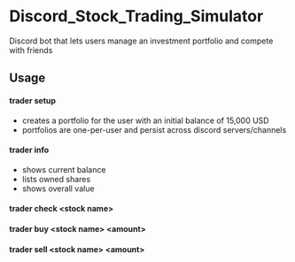 # Discord_Stock_Trading_Simulator
Discord bot that lets users manage an investment portfolio and compete with friends

## Usage
#### trader setup
 - creates a portfolio for the user with an initial balance of 15,000 USD
 - portfolios are one-per-user and persist across discord servers/channels
#### trader info 
 - shows current balance
 - lists owned shares
 - shows overall value
#### trader check \<stock name\>
#### trader buy \<stock name\> \<amount\>
#### trader sell \<stock name\> \<amount\>
